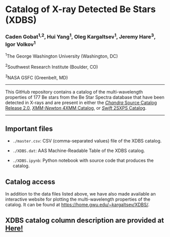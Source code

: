 # Catalog of X-ray Detected Be Stars (XDBS)

### Caden Gobat<sup>1,2</sup>, Hui Yang<sup>1</sup>, Oleg Kargaltsev<sup>1</sup>, Jeremy Hare<sup>3</sup>, Igor Volkov<sup>1</sup>
<sup>1</sup>The George Washington University (Washington, DC)

<sup>2</sup>Southwest Research Institute (Boulder, CO)

<sup>3</sup>NASA GSFC (Greenbelt, MD)

---

This GitHub repository contains a catalog of the multi-wavelength properties of 177 Be stars from the Be Star Spectra database that have been detected in X-rays and are present in either the [*Chandra* Source Catalog Release 2.0](https://cxc.cfa.harvard.edu/csc2/), [*XMM-Newton* 4XMM Catalog](http://xmm-catalog.irap.omp.eu/), or [*Swift* 2SXPS Catalog](https://www.swift.ac.uk/2SXPS/).

---

## Important files

- `./master.csv`: CSV (comma-separated values) file of the XDBS catalog. 

- `./XDBS.dat`: AAS Machine-Readable Table of the XDBS catalog. 

- `./XDBS.ipynb`: Python notebook with source code that produces the catalog. 

## Catalog access
In addition to the data files listed above, we have also made available an interactive website for plotting the multi-wavelength properties of the catalog. It can be found at https://home.gwu.edu/~kargaltsev/XDBS/.

## XDBS catalog column description are provided at [Here!](https://github.com/huiyang-astro/XDBS/blob/main/XDBS_column_descriptions.pdf)






